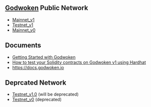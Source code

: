 ## [Godwoken](https://github.com/nervosnetwork/godwoken) Public Network

* [Mainnet_v1](./mainnet_v1)
* [Testnet_v1](./testnet_v1_1)
* [Mainnet_v0](./mainnet_v0)

## Documents

* [Getting Started with Godwoken](https://startwithnervos.com/godwoken)
* [How to test your Solidity contracts on Godwoken v1 using Hardhat](https://github.com/nervosnetwork/godwoken-tests)
* https://docs.godwoken.io

## Deprcated Network

* [Testnet_v1.0](./testnet_v1_0/) (will be deprecated)
* [Testnet_v0](./testnet_v0) (deprecated)
